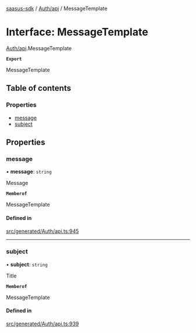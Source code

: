 [saasus-sdk](../README.md) / [Auth/api](../modules/Auth_api.md) / MessageTemplate

# Interface: MessageTemplate

[Auth/api](../modules/Auth_api.md).MessageTemplate

**`Export`**

MessageTemplate

## Table of contents

### Properties

- [message](Auth_api.MessageTemplate.md#message)
- [subject](Auth_api.MessageTemplate.md#subject)

## Properties

### message

• **message**: `string`

Message

**`Memberof`**

MessageTemplate

#### Defined in

[src/generated/Auth/api.ts:945](https://github.com/saasus-platform/saasus-sdk-javascript/blob/c67ac22/src/generated/Auth/api.ts#L945)

___

### subject

• **subject**: `string`

Title

**`Memberof`**

MessageTemplate

#### Defined in

[src/generated/Auth/api.ts:939](https://github.com/saasus-platform/saasus-sdk-javascript/blob/c67ac22/src/generated/Auth/api.ts#L939)
